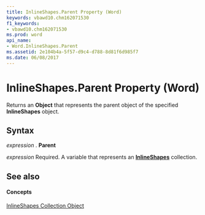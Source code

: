 ```yaml
---
title: InlineShapes.Parent Property (Word)
keywords: vbawd10.chm162071530
f1_keywords:
- vbawd10.chm162071530
ms.prod: word
api_name:
- Word.InlineShapes.Parent
ms.assetid: 2e104b4a-5f57-d9c4-d788-8d81f6d985f7
ms.date: 06/08/2017
---
```



# InlineShapes.Parent Property (Word)

Returns an  **Object** that represents the parent object of the specified **InlineShapes** object.


## Syntax

 _expression_ . **Parent**

 _expression_ Required. A variable that represents an **[InlineShapes](Word.inlineshapes.md)** collection.


## See also


#### Concepts


[InlineShapes Collection Object](Word.inlineshapes.md)


